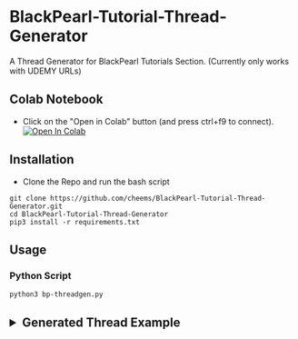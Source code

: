 # BlackPearl-Tutorial-Thread-Generator
 A Thread Generator for BlackPearl Tutorials Section. (Currently only works with UDEMY URLs)

## Colab Notebook
- Click on the "Open in Colab" button (and press ctrl+f9 to connect).
<br><a href="https://colab.research.google.com/github/cheems/GDIndex/blob/master/template/GDIndex_Code_Generator_with_rclone_credentials.ipynb" target="_blank"><img src="https://colab.research.google.com/assets/colab-badge.svg" alt="Open In Colab"/></a>
  

## Installation
- Clone the Repo and run the bash script
```
git clone https://github.com/cheems/BlackPearl-Tutorial-Thread-Generator.git
cd BlackPearl-Tutorial-Thread-Generator
pip3 install -r requirements.txt
```

## Usage

### Python Script
```
python3 bp-threadgen.py
```

<h2><details>
<summary>Generated Thread Example</summary>

![Screenshot](https://raw.githubusercontent.com/cheems/BlackPearl-Tutorial-Thread-Generator/master/src/Screenshot.jpg)

</details></h2>

